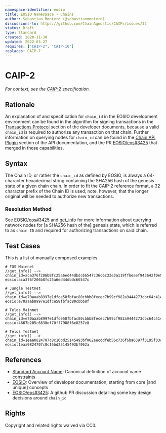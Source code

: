 ```yaml
---
namespace-identifier: eosio
title: EOSIO Namespace - Chains
author: Sebastian Montero (@sebastianmontero)
discussions-to: https://github.com/ChainAgnostic/CAIPs/issues/32
status: Draft
type: Standard
created: 2020-11-30
updated: 2022-03-27
requires: ["CAIP-2", "CAIP-10"]
replaces: CAIP-7
--- 
```


# CAIP-2

*For context, see the [CAIP-2][] specification.*

## Rationale

An explanation of and specification for `chain_id` in the EOSIO development
environment can be found in the algorithm for signing transactions in the
[Transactions Protocol][] section of the developer documents, because a valid
`chain_id` is required to authorize any transaction on that chain.  Further
information on querying nodes for `chain_id` can be found in the [Chain API
Plugin][] section of the API documentation, and the PR [EOSIO/eos#3425][] that
merged in those capabilities.

## Syntax

The Chain ID, or rather the `chain_id` as defined by EOSIO, is always a
64-character hexadecimal string containing the SHA256 hash of the genesis state
of a given chain chain. In order to fit the CAIP-2 reference format, a 32
character prefix of the Chain ID is used; note, however, that the longer
original will be needed to authorize new transactions.

### Resolution Method

See [EOSIO/eos#3425][] and [get_info] for more information about querying
network nodes for [a SHA256 hash of the] genesis state, which is referred to as
`chain ID` and required for authorizing transactions on said chain.

## Test Cases

This is a list of manually composed examples

```
# EOS Mainnet 
//get_info() --> chain_id=aca376f206b8fc25a6ed44dbdc66547c36c6c33e3a119ffbeaef943642f0e906
eosio:aca376f206b8fc25a6ed44dbdc66547c

# Jungle Testnet 
//get_info() --> chain_id=e70aaab8997e1dfce58fbfac80cbbb8fecec7b99cf982a9444273cbc64c41473
eosio:e70aaab8997e1dfce58fbfac80cbbb8f

# Telos Mainnet 
//get_info() --> chain_id=e70aaab8997e1dfce58fbfac80cbbb8fecec7b99cf982a9444273cbc64c41473
eosio:4667b205c6838ef70ff7988f6e8257e8

# Telos Testnet 
//get_info() --> chain_id=1eaa0824707c8c16bd25145493bf062aecddfeb56c736f6ba6397f3195f33c9f
eosio:1eaa0824707c8c16bd25145493bf062a
```

## References

- [Standard Account Name][]: Canonical definition of account name constraints
- [EOSIO][]: Overview of developer documentation, starting from core [and unique] concepts
- [EOSIO/eos#3425][]: A github PR discussion detailing some key design decisions around `chain_id`

[Transactions Protocol]: https://developers.eos.io/welcome/v2.1/protocol/transactions_protocol/#32-sign-transaction
[Chain API Plugin]: https://developers.eos.io/manuals/eos/v2.1/nodeos/plugins/chain_api_plugin/api-reference/index
[EOSIO/eos#3425]: https://github.com/EOSIO/eos/pull/3425
[EOSIO]: https://developers.eos.io/welcome/v2.1/introduction-to-eosio/core_concepts
[Standard Account Name]: https://developers.eos.io/welcome/v2.1/glossary/index/#standard-account-name
[Naming Best Practices]: https://developers.eos.io/manuals/eosio.cdt/v1.8/best-practices/naming-conventions/#non-standard-account-names
[get_account]: https://developers.eos.io/manuals/eos/v2.1/nodeos/plugins/chain_api_plugin/api-reference/index#operation/get_account
[get_info]: https://developers.eos.io/manuals/eos/v2.1/nodeos/plugins/chain_api_plugin/api-reference/index#operation/get_info
[eosio.token]: https://developers.eos.io/welcome/v2.2/tutorials/eosio_token
[permissions]: https://developers.eos.io/welcome/v2.1/glossary/index#permission
[CAIP-2]: https://github.com/ChainAgnostic/CAIPs/blob/master/CAIPs/caip-2.md
[CAIP-10]: https://github.com/ChainAgnostic/CAIPs/blob/master/CAIPs/caip-10.md
[CAIP-19]: https://github.com/ChainAgnostic/CAIPs/blob/master/CAIPs/caip-19.md
[CAIP-21]: https://github.com/ChainAgnostic/CAIPs/blob/master/CAIPs/caip-21.md
[CAIP-22]: https://github.com/ChainAgnostic/CAIPs/blob/master/CAIPs/caip-22.md
[EIP155]: https://eips.ethereum.org/EIPS/eip-155
[ERC20]: https://eips.ethereum.org/EIPS/eip-20
[ERC721]: https://eips.ethereum.org/EIPS/eip-721


## Rights

Copyright and related rights waived via CC0.
